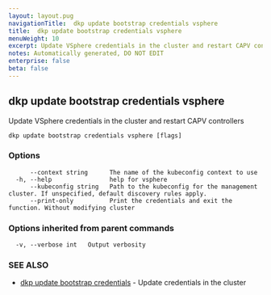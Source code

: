 ```yaml
---
layout: layout.pug
navigationTitle:  dkp update bootstrap credentials vsphere
title:  dkp update bootstrap credentials vsphere
menuWeight: 10
excerpt: Update VSphere credentials in the cluster and restart CAPV controllers
notes: Automatically generated, DO NOT EDIT
enterprise: false
beta: false
---
```

<!-- vale off -->
<!-- markdownlint-disable -->

## dkp update bootstrap credentials vsphere

Update VSphere credentials in the cluster and restart CAPV controllers

```
dkp update bootstrap credentials vsphere [flags]
```

### Options

```
      --context string      The name of the kubeconfig context to use
  -h, --help                help for vsphere
      --kubeconfig string   Path to the kubeconfig for the management cluster. If unspecified, default discovery rules apply.
      --print-only          Print the credentials and exit the function. Without modifying cluster
```

### Options inherited from parent commands

```
  -v, --verbose int   Output verbosity
```

### SEE ALSO

* [dkp update bootstrap credentials](/dkp/kommander/2.3/cli/dkp/update/bootstrap/credentials/)	 - Update credentials in the cluster

